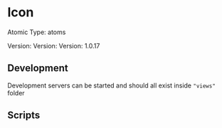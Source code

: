 # Icon

Atomic Type: atoms

Version: Version: Version: 1.0.17




## Development

Development servers can be started and should all exist inside `"views"` folder

## Scripts
